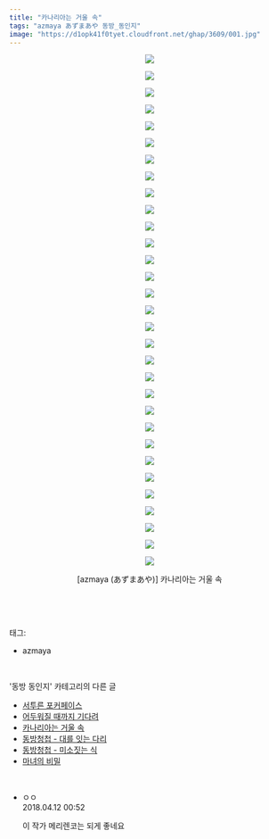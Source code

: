 ```yaml
---
title: "카나리아는 거울 속"
tags: "azmaya あずまあや 동방_동인지"
image: "https://d1opk41f0tyet.cloudfront.net/ghap/3609/001.jpg"
---
```

<div class="article">
<p style="text-align: center; clear: none; float: none;"><img src="{{ site.imgserver10 }}/ghap/3609/001.jpg"/></p>
<p style="text-align: center; clear: none; float: none;"><img src="{{ site.imgserver10 }}/ghap/3609/002.jpg"/></p>
<p style="text-align: center; clear: none; float: none;"><img src="{{ site.imgserver10 }}/ghap/3609/003.jpg"/></p>
<p style="text-align: center; clear: none; float: none;"><img src="{{ site.imgserver10 }}/ghap/3609/004.jpg"/></p>
<p style="text-align: center; clear: none; float: none;"><img src="{{ site.imgserver10 }}/ghap/3609/005.jpg"/></p>
<p style="text-align: center; clear: none; float: none;"><img src="{{ site.imgserver10 }}/ghap/3609/006.jpg"/></p>
<p style="text-align: center; clear: none; float: none;"><img src="{{ site.imgserver10 }}/ghap/3609/007.jpg"/></p>
<p style="text-align: center; clear: none; float: none;"><img src="{{ site.imgserver10 }}/ghap/3609/008.jpg"/></p>
<p style="text-align: center; clear: none; float: none;"><img src="{{ site.imgserver10 }}/ghap/3609/009.jpg"/></p>
<p style="text-align: center; clear: none; float: none;"><img src="{{ site.imgserver10 }}/ghap/3609/010.jpg"/></p>
<p style="text-align: center; clear: none; float: none;"><img src="{{ site.imgserver10 }}/ghap/3609/011.jpg"/></p>
<p style="text-align: center; clear: none; float: none;"><img src="{{ site.imgserver10 }}/ghap/3609/012.jpg"/></p>
<p style="text-align: center; clear: none; float: none;"><img src="{{ site.imgserver10 }}/ghap/3609/013.jpg"/></p>
<p style="text-align: center; clear: none; float: none;"><img src="{{ site.imgserver10 }}/ghap/3609/014.jpg"/></p>
<p style="text-align: center; clear: none; float: none;"><img src="{{ site.imgserver10 }}/ghap/3609/015.jpg"/></p>
<p style="text-align: center; clear: none; float: none;"><img src="{{ site.imgserver10 }}/ghap/3609/016.jpg"/></p>
<p style="text-align: center; clear: none; float: none;"><img src="{{ site.imgserver10 }}/ghap/3609/017.jpg"/></p>
<p style="text-align: center; clear: none; float: none;"><img src="{{ site.imgserver10 }}/ghap/3609/018.jpg"/></p>
<p style="text-align: center; clear: none; float: none;"><img src="{{ site.imgserver10 }}/ghap/3609/019.jpg"/></p>
<p style="text-align: center; clear: none; float: none;"><img src="{{ site.imgserver10 }}/ghap/3609/020.jpg"/></p>
<p style="text-align: center; clear: none; float: none;"><img src="{{ site.imgserver10 }}/ghap/3609/021.jpg"/></p>
<p style="text-align: center; clear: none; float: none;"><img src="{{ site.imgserver10 }}/ghap/3609/022.jpg"/></p>
<p style="text-align: center; clear: none; float: none;"><img src="{{ site.imgserver10 }}/ghap/3609/023.jpg"/></p>
<p style="text-align: center; clear: none; float: none;"><img src="{{ site.imgserver10 }}/ghap/3609/024.jpg"/></p>
<p style="text-align: center; clear: none; float: none;"><img src="{{ site.imgserver10 }}/ghap/3609/025.jpg"/></p>
<p style="text-align: center; clear: none; float: none;"><img src="{{ site.imgserver10 }}/ghap/3609/026.jpg"/></p>
<p style="text-align: center; clear: none; float: none;"><img src="{{ site.imgserver10 }}/ghap/3609/027.jpg"/></p>
<p style="text-align: center; clear: none; float: none;"><img src="{{ site.imgserver10 }}/ghap/3609/028.jpg"/></p>
<p style="text-align: center; clear: none; float: none;"><img src="{{ site.imgserver10 }}/ghap/3609/029.jpg"/></p>
<p style="text-align: center; clear: none; float: none;"><img src="{{ site.imgserver10 }}/ghap/3609/030.jpg"/></p>
<p style="text-align: center; clear: none; float: none;"><img src="{{ site.imgserver10 }}/ghap/3609/031.jpg"/></p>
<p style="text-align: center; clear: none; float: none;">[azmaya (あずまあや)] 카나리아는 거울 속</p>
<p><br/></p>
</div><br/>
<div class="tagTrail">
<p>태그: </p>
<ul>
<li>azmaya</li>
</ul>
</div><br/>
<div class="another">
<p>'동방 동인지' 카테고리의 다른 글</p>
<ul>
<li><a href="/ghap_3612">서투른 포커페이스</a></li>
<li><a href="/ghap_3610">어두워질 때까지 기다려</a></li>
<li><a href="/ghap_3609">카나리아는 거울 속</a></li>
<li><a href="/ghap_3597">동방청첩 - 대를 잇는 다리</a></li>
<li><a href="/ghap_3596">동방청첩 - 미소짓는 식</a></li>
<li><a href="/ghap_3591">마녀의 비밀</a></li>
</ul>
</div><br/>
<div class="cb_module cb_fluid">
<div class="cb_wrt cb_profile">
<div class="comment">
<ul>
<li class="cb_thumb_off" id="comment15237476">
<div class="cb_comment_area">
<div class="cb_info_area">
<div class="cb_section">
<span class="cb_nick_name">ㅇㅇ</span>
</div>
<div class="cb_section">
<span class="cb_date">2018.04.12 00:52 </span>
</div>
</div>
<div class="cb_dsc_comment">
<p class="cb_dsc">
											이 작가 메리렌코는 되게 좋네요
										</p>
</div>
</div></li>
</ul>
</div>
</div><!-- commentList close -->
</div><br/>
